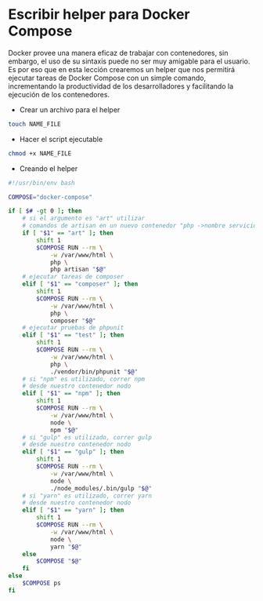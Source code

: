 # Escribir helper para Docker Compose

Docker provee una manera eficaz de trabajar con contenedores, sin embargo, el uso de su sintaxis puede no ser muy amigable para el usuario. Es por eso que en esta lección crearemos un helper que nos permitirá ejecutar tareas de Docker Compose con un simple comando, incrementando la productividad de los desarrolladores y facilitando la ejecución de los contenedores.

* Crear un archivo para el helper
```sh
touch NAME_FILE
```

* Hacer el script ejecutable
```sh
chmod +x NAME_FILE
```

* Creando el helper
```sh
#!/usr/bin/env bash

COMPOSE="docker-compose"

if [ $# -gt 0 ]; then
    # si el argumento es "art" utilizar
    # comandos de artisan en un nuevo contenedor "php ->nombre servicio en el archivo docker-compose"
    if [ "$1" == "art" ]; then
        shift 1
        $COMPOSE RUN --rm \
            -w /var/www/html \
            php \
            php artisan "$@"
    # ejecutar tareas de composer
    elif [ "$1" == "composer" ]; then
        shift 1
        $COMPOSE RUN --rm \
            -w /var/www/html \
            php \
            composer "$@"
    # ejecutar pruebas de phpunit
    elif [ "$1" == "test" ]; then
        shift 1
        $COMPOSE RUN --rm \
            -w /var/www/html \
            php \
            ./vendor/bin/phpunit "$@"
    # si "npm" es utilizado, correr npm
    # desde nuestro contenedor nodo
    elif [ "$1" == "npm" ]; then
        shift 1
        $COMPOSE RUN --rm \
            -w /var/www/html \
            node \
            npm "$@"
    # si "gulp" es utilizado, correr gulp
    # desde nuestro contenedor nodo
    elif [ "$1" == "gulp" ]; then
        shift 1
        $COMPOSE RUN --rm \
            -w /var/www/html \
            node \
            ./node_modules/.bin/gulp "$@"
    # si "yarn" es utilizado, correr yarn
    # desde nuestro contenedor nodo
    elif [ "$1" == "yarn" ]; then
        shift 1
        $COMPOSE RUN --rm \
            -w /var/www/html \
            node \
            yarn "$@"
    else
        $COMPOSE "$@"
    fi
else
    $COMPOSE ps
fi
```
